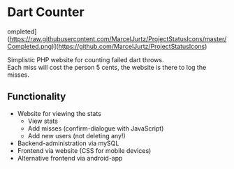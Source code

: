 # Dart Counter


ompleted](https://raw.githubusercontent.com/MarcelJurtz/ProjectStatusIcons/master/Completed.png)](https://github.com/MarcelJurtz/ProjectStatusIcons)

Simplistic PHP website for counting failed dart throws.  
Each miss will cost the person 5 cents, the website is there to log the misses.

## Functionality

* Website for viewing the stats
	* View stats
	* Add misses (confirm-dialogue with JavaScript)
	* Add new users (not deleting any!)
* Backend-administration via mySQL
* Frontend via website (CSS for mobile devices)
* Alternative frontend via android-app
